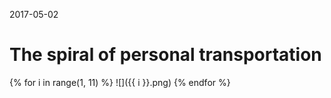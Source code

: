 2017-05-02

The spiral of personal transportation
=====================================

{% for i in range(1, 11) %}
![]({{ i }}.png)
{% endfor %}
